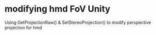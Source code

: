 # modifying hmd FoV Unity
 Using GetProjectionRaw() & SetStereoProjection() to modify perspective projection for hmd
